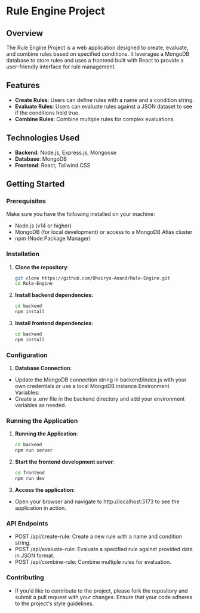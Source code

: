 # Rule Engine Project

## Overview

The Rule Engine Project is a web application designed to create, evaluate, and combine rules based on specified conditions. It leverages a MongoDB database to store rules and uses a frontend built with React to provide a user-friendly interface for rule management.

## Features

- **Create Rules**: Users can define rules with a name and a condition string.
- **Evaluate Rules**: Users can evaluate rules against a JSON dataset to see if the conditions hold true.
- **Combine Rules**: Combine multiple rules for complex evaluations.

## Technologies Used

- **Backend**: Node.js, Express.js, Mongoose
- **Database**: MongoDB
- **Frontend**: React, Tailwind CSS

## Getting Started

### Prerequisites

Make sure you have the following installed on your machine:

- Node.js (v14 or higher)
- MongoDB (for local development) or access to a MongoDB Atlas cluster
- npm (Node Package Manager)

### Installation

1. **Clone the repository**:
   ```bash
   git clone https://github.com/Dhairya-Anand/Rule-Engine.git
   cd Rule-Engine

2. **Install backend dependencies:**
    ```bash
    cd backend
    npm install

3. **Install frontend dependencies:**
    ```bash
    cd backend
    npm install

### Configuration

1. **Database Connection**:

- Update the MongoDB connection string in backend/index.js with your own credentials or use a local MongoDB instance.Environment Variables:
- Create a .env file in the backend directory and add your environment variables as needed.

### Running the Application

1. **Running the Application**:
    ```bash
    cd backend
    npm run server

2. **Start the frontend development server**:
    ```bash
    cd frontend
    npm run dev

3. **Access the application**:

- Open your browser and navigate to http://localhost:5173 to see the application in action.

### API Endpoints
- POST /api/create-rule: Create a new rule with a name and condition string.
- POST /api/evaluate-rule: Evaluate a specified rule against provided data in JSON format.
- POST /api/combine-rule: Combine multiple rules for evaluation.

### Contributing
- If you'd like to contribute to the project, please fork the repository and submit a pull request with your changes. Ensure that your code adheres to the project's style guidelines.